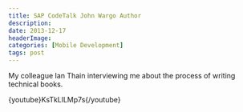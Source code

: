 ```yaml
---
title: SAP CodeTalk John Wargo Author
description: 
date: 2013-12-17
headerImage: 
categories: [Mobile Development]
tags: post
---
```


My colleague Ian Thain interviewing me about the process of writing technical books.

{youtube}KsTkLlLMp7s{/youtube}